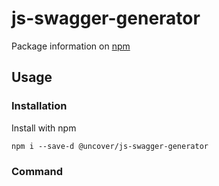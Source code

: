 # js-swagger-generator

Package information on [npm](https://www.npmjs.com/package/@uncover/js-swagger-generator)

## Usage

### Installation

Install with npm

```
npm i --save-d @uncover/js-swagger-generator
```

### Command
